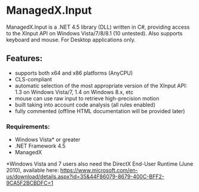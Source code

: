 # ManagedX.Input
ManagedX.Input is a .NET 4.5 library (DLL) written in C#, providing access to the XInput API on Windows Vista/7/8/8.1 (10 untested).
Also supports keyboard and mouse.
For Desktop applications only.


## Features:
- supports both x64 and x86 platforms (AnyCPU)
- CLS-compliant
- automatic selection of the most appropriate version of the XInput API: 1.3 on Windows Vista/7, 1.4 on Windows 8.x, etc
- mouse can use raw input to retrieve high-precision motion
- built taking into account code analysis (all rules enabled)
- fully commented (offline HTML documentation will be provided later)


### Requirements:
- Windows Vista* or greater
- .NET Framework 4.5
- ManagedX

*Windows Vista and 7 users also need the DirectX End-User Runtime (June 2010), available here:
https://www.microsoft.com/en-us/download/details.aspx?id=35&44F86079-8679-400C-BFF2-9CA5F2BCBDFC=1